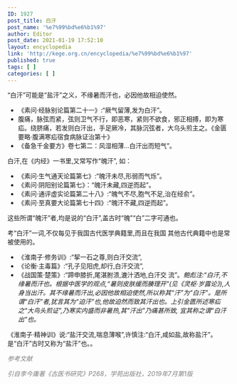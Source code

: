 ```yaml
---
ID: 1927
post_title: 白汗
post_name: '%e7%99%bd%e6%b1%97'
author: Editor
post_date: 2021-01-19 17:52:10
layout: encyclopedia
link: 'http://kege.org.cn/encyclopedia/%e7%99%bd%e6%b1%97'
published: true
tags: [ ]
categories: [ ]
---
```

“白汗”可能是“盐汗”之义，不缘暑而汗也，必因他故相迫使然。
<ul>
 	<li>《素问·经脉别论篇第二十一》:“厥气留薄,发为白汗”。</li>
 	<li>腹痛，脉弦而紧，弦则卫气不行，即恶寒，紧则不欲食，邪正相搏，即为寒疝。绕脐痛，若发则白汗出，手足厥冷，其脉沉弦者，大乌头煎主之。《金匮要略·腹满寒疝宿食病脉证治第十》</li>
 	<li>《备急千金要方》卷七第二：风湿相薄…白汗出而短气”。</li>
</ul>
白汗,在《内经》一书里,又常写作“魄汗”, 如：
<ul>
 	<li>《素问·生气通天论篇第七》:“魄汗未尽,形弱而气烁”。</li>
 	<li>《素问·阴阳别论篇第七》：“魄汗未藏,四逆而起”。</li>
 	<li>《素问·通评虚实论篇第二十八》:“魄气不尽,胞气不足,治在经俞”。</li>
 	<li>《素问·至真要大论篇第七十四》:“魄汗不藏,四逆而起”。</li>
</ul>
这些所谓“魄汗”者,均是说的“白汗”,盖古时“魄”“白”二字可通也。

考“白汗”一词,不仅每见于我国古代医学典籍里,而且在我国
其他古代典籍中也是常被使用的。
<ul>
 	<li>《淮南子·修务训》:“挈一石之尊,则白汗交流”,</li>
 	<li>《论衡·主毒篇》:“孔子见阳虎,却行,白汗交流”,</li>
 	<li>《战国策·楚策》:“蹄申膝折,尾湛胕溃,漉汁洒地,白汗交
流”。<em>鲍彪注:“白汗,不缘暑而汗也。根据中医学的观点,“暑则皮肤缓而腠理开”(见《灵枢·岁露论》),人身当出汗。其不缘暑而汗出,必因他故相迫使然,所以称其“汗”为“白汗”。是所谓“白汗”者,犹言其为“迫汗”也,他故迫然而致其汗出也。上引金匮所述寒疝之“大鸟头煎证”,乃寒实内盛而非暑热,其“汗出”乃痛甚所致, 宜其称之谓“白汗出”也。</em></li>
</ul>
《淮南子·精神训》说:“盐汗交流,喘息薄喉”,许慎注:“白汗,咸如盐,故称盐汗”。是“白汗”古时又称为“盐汗”也。。

<span style="color: #808080;"><em>参考文献</em></span>

<span style="color: #808080;"><em>引自李今庸著《古医书研究》P268，学苑出版社，2019年7月第1版</em></span>